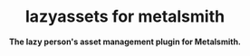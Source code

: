 <div style="text-align: center">

# lazyassets for metalsmith
**The lazy person's asset management plugin for Metalsmith.**
</div>




